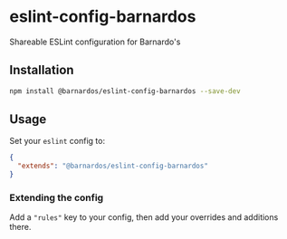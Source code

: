 # eslint-config-barnardos

Shareable ESLint configuration for Barnardo's

## Installation

```bash
npm install @barnardos/eslint-config-barnardos --save-dev
```

## Usage

Set your `eslint` config to:

```json
{
  "extends": "@barnardos/eslint-config-barnardos"
}
```

### Extending the config

Add a `"rules"` key to your config, then add your overrides and additions there.
